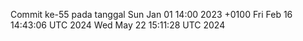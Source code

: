 Commit ke-55 pada tanggal Sun Jan 01 14:00 2023 +0100
Fri Feb 16 14:43:06 UTC 2024
Wed May 22 15:11:28 UTC 2024
